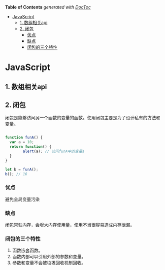 <!-- START doctoc generated TOC please keep comment here to allow auto update -->
<!-- DON'T EDIT THIS SECTION, INSTEAD RE-RUN doctoc TO UPDATE -->
**Table of Contents**  *generated with [DocToc](https://github.com/thlorenz/doctoc)*

- [JavaScript](#javascript)
  - [1. 数组相关api](#1-%E6%95%B0%E7%BB%84%E7%9B%B8%E5%85%B3api)
  - [2. 闭包](#2-%E9%97%AD%E5%8C%85)
    - [优点](#%E4%BC%98%E7%82%B9)
    - [缺点](#%E7%BC%BA%E7%82%B9)
    - [闭包的三个特性](#%E9%97%AD%E5%8C%85%E7%9A%84%E4%B8%89%E4%B8%AA%E7%89%B9%E6%80%A7)

<!-- END doctoc generated TOC please keep comment here to allow auto update -->


# JavaScript
## 1. 数组相关api
## 2. 闭包
闭包是能够访问另一个函数的变量的函数。使用闭包主要是为了设计私有的方法和变量。
```js

function funA() {
  var a = 10;
  return function() {
        alert(a); // 访问funA中的变量a
  }
}

let b = funA();
b(); // 10
```
### 优点
避免全局变量污染
### 缺点
闭包常驻内存，会增大内存使用量，使用不当很容易造成内存泄漏。
### 闭包的三个特性
1. 函数嵌套函数。
2. 函数内部可以引用外部的参数和变量。
3. 参数和变量不会被垃圾回收机制回收。

